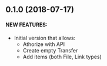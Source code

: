 ## 0.1.0 (2018-07-17)
#### NEW FEATURES:
* Initial version that allows:
  * Athorize with API
  * Create empty Transfer
  * Add items (both File, Link types)
